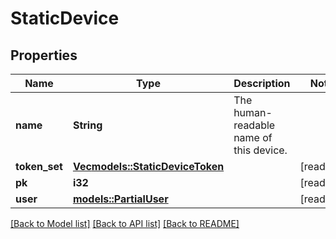 # StaticDevice

## Properties

Name | Type | Description | Notes
------------ | ------------- | ------------- | -------------
**name** | **String** | The human-readable name of this device. | 
**token_set** | [**Vec<models::StaticDeviceToken>**](StaticDeviceToken.md) |  | [readonly]
**pk** | **i32** |  | [readonly]
**user** | [**models::PartialUser**](PartialUser.md) |  | [readonly]

[[Back to Model list]](../README.md#documentation-for-models) [[Back to API list]](../README.md#documentation-for-api-endpoints) [[Back to README]](../README.md)


